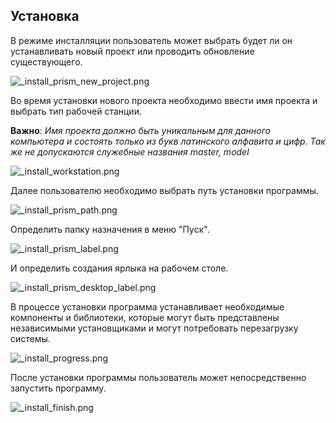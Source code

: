 ﻿
## Установка 
В режиме инсталляции пользователь может выбрать будет ли он устанавливать новый проект или проводить обновление существующего.

![_install_prism_new_project.png](./images/_install_prism_new_project.png "")

Во время установки нового проекта необходимо ввести имя проекта и выбрать тип рабочей станции.

**Важно**: *Имя проекта должно быть уникальным для данного компьютера и состоять только из букв латинского алфавита и цифр. Так же не допускаются служебные названия master, model*

![_install_workstation.png](./images/_install_workstation.png "")

Далее пользователю необходимо выбрать путь установки программы.

![_install_prism_path.png](./images/_install_prism_path.png "")

Определить папку назначения в меню "Пуск".

![_install_prism_label.png](./images/_install_prism_label.png "")

И определить создания ярлыка на рабочем столе.

![_install_prism_desktop_label.png](./images/_install_prism_desktop_label.png "")

В процессе установки программа устанавливает необходимые компоненты и библиотеки, которые могут быть представлены независимыми установщиками и могут потребовать перезагрузку системы.

![_install_progress.png](./images/_install_progress.png "")

После установки программы пользователь может непосредственно запустить программу.

![_install_finish.png](./images/_install_finish.png "")


